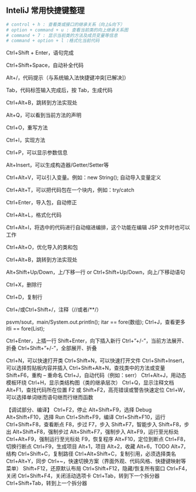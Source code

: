 ## InteliJ 常用快捷键整理

```bash
# control + h : 查看类或接口的继承关系（向上&向下）
# option + command + u : 查看当前类的向上继承关系图
# command + 7 : 显示当前类的方法及成员变量等信息
# command + option + l :格式化当前代码
```
Ctrl+Shift + Enter，语句完成

Ctrl+Shift+Space，自动补全代码

Alt+/，代码提示（与系统输入法快捷键冲突[已解决]）

Tab，代码标签输入完成后，按 Tab，生成代码

Ctrl+Alt+B，跳转到方法实现处

Alt+Q，可以看到当前方法的声明

Ctrl+O，重写方法

Ctrl+I，实现方法

Ctrl+P，可以显示参数信息

Alt+Insert，可以生成构造器/Getter/Setter等

Ctrl+Alt+V，可以引入变量。例如：new String(); 自动导入变量定义

Ctrl+Alt+T，可以把代码包在一个块内，例如：try/catch

Ctrl+Enter，导入包，自动修正

Ctrl+Alt+L，格式化代码

Ctrl+Alt+I，将选中的代码进行自动缩进编排，这个功能在编辑 JSP 文件时也可以工作

Ctrl+Alt+O，优化导入的类和包

Ctrl+Alt+B，跳转到方法实现处

Alt+Shift+Up/Down，上/下移一行 or  Ctrl+Shift+Up/Down，向上/下移动语句

Ctrl+X，删除行

Ctrl+D，复制行

Ctrl+/或Ctrl+Shift+/，注释（//或者/**/）



psvm/sout，main/System.out.println();
itar == fore(数组);    Ctrl+J，查看更多
itli == fore(List);

Ctrl+Enter，上插一行
Shift+Enter，向下插入新行
Ctrl+”+/-”，当前方法展开、折叠
Ctrl+Shift+”+/-”，全部展开、折叠

Ctrl+N，可以快速打开类
Ctrl+Shift+N，可以快速打开文件
Ctrl+Shift+Insert，可以选择剪贴板内容并插入
Ctrl+Shift+Alt+N，查找类中的方法或变量
Shift+F6，重构 – 重命名
Ctrl+J，自动代码（例如：serr）
Ctrl+Alt+J，用动态模板环绕
Ctrl+H，显示类结构图（类的继承层次）
Ctrl+Q，显示注释文档
Alt+F1，查找代码所在位置
F2 或 Shift+F2，高亮错误或警告快速定位
Ctrl+W，可以选择单词继而语句继而行继而函数


【调试部分、编译】
Ctrl+F2，停止
Alt+Shift+F9，选择 Debug
Alt+Shift+F10，选择 Run
Ctrl+Shift+F9，编译
Ctrl+Shift+F10，运行
Ctrl+Shift+F8，查看断点
F8，步过
F7，步入
Shift+F7，智能步入
Shift+F8，步出
Alt+Shift+F8，强制步过
Alt+Shift+F7，强制步入
Alt+F9，运行至光标处
Ctrl+Alt+F9，强制运行至光标处
F9，恢复程序
Alt+F10，定位到断点
Ctrl+F8，切换行断点
Ctrl+F9，生成项目
Alt+1，项目
Alt+2，收藏
Alt+6，TODO
Alt+7，结构
Ctrl+Shift+C，复制路径
Ctrl+Alt+Shift+C，复制引用，必须选择类名
Ctrl+Alt+Y，同步
Ctrl+~，快速切换方案（界面外观、代码风格、快捷键映射等菜单）
Shift+F12，还原默认布局
Ctrl+Shift+F12，隐藏/恢复所有窗口
Ctrl+F4，关闭
Ctrl+Shift+F4，关闭活动选项卡
Ctrl+Tab，转到下一个拆分器
Ctrl+Shift+Tab，转到上一个拆分器